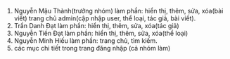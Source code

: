 1. Nguyễn Mậu Thành(trưởng nhóm) làm phần: hiển thị, thêm, sửa, xóa(bài viết) trang chủ admin(cập nhập user, thể loại, tác giả, bài viết).
2. Trần Danh Đạt làm phần: hiển thị, thêm, sửa, xóa(tác giả)
3. Nguyễn Tiến Đạt làm phần: hiển thị, thêm, sửa, xóa(thể loại)
4. Nguyễn Minh Hiếu làm phần: trang chủ, tìm kiếm.
5. các mục chi tiết trong trang đăng nhập (cả nhóm làm)
